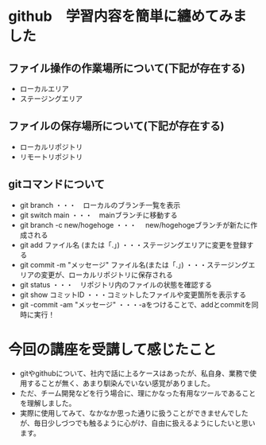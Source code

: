 # github　学習内容を簡単に纏めてみました
## ファイル操作の作業場所について(下記が存在する)
- ローカルエリア
- ステージングエリア
## ファイルの保存場所について(下記が存在する)
- ローカルリポジトリ
- リモートリポジトリ
## gitコマンドについて
- git branch ・・・　ローカルのブランチ一覧を表示
- git switch main ・・・　mainブランチに移動する
- git branch -c new/hogehoge ・・・　 new/hogehogeブランチが新たに作成される
- git add ファイル名 (または「.」) ・・・ステージングエリアに変更を登録する
- git commit -m "メッセージ" ファイル名(または「.」) ・・・ステージングエリアの変更が、ローカルリポジトリに保存される
- git status ・・・　リポジトリ内のファイルの状態を確認する
- git show コミットID ・・・コミットしたファイルや変更箇所を表示する
- git -commit -am "メッセージ"  ・・・-aをつけることで、addとcommitを同時に実行！

# 今回の講座を受講して感じたこと
- gitやgithubについて、社内で話に上るケースはあったが、私自身、業務で使用することが無く、あまり馴染んでいない感覚がありました。
- ただ、チーム開発などを行う場合に、理にかなった有用なツールであることを理解しました。
- 実際に使用してみて、なかなか思った通りに扱うことができませんでしたが、毎日少しづつでも触るように心がけ、自由に扱えるようにしたいと思います。


